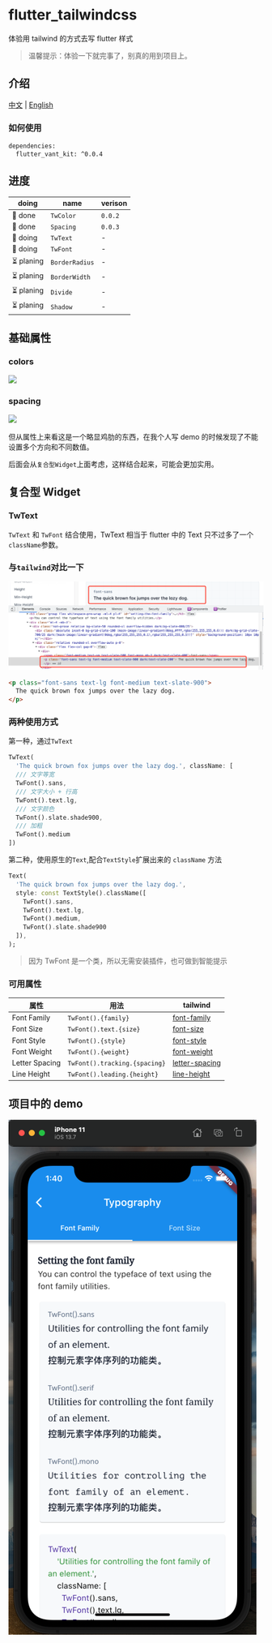 # flutter_tailwindcss

体验用 tailwind 的方式去写 flutter 样式

> 温馨提示：体验一下就完事了，别真的用到项目上。

## 介绍

[中文](./README_ZH.md) | [English](./README.md)

### 如何使用

```
dependencies:
  flutter_vant_kit: ^0.0.4
```

## 进度

| doing      | name           | verison |
| ---------- | -------------- | ------- |
| 🚀 done    | `TwColor`      | `0.0.2` |
| 🚀 done    | `Spacing`      | `0.0.3` |
| 👷 doing   | `TwText`       | -       |
| 👷 doing   | `TwFont`       | -       |
| ⏳ planing | `BorderRadius` | -       |
| ⏳ planing | `BorderWidth`  | -       |
| ⏳ planing | `Divide`       | -       |
| ⏳ planing | `Shadow`       | -       |

## 基础属性

### colors

![](https://gitee.com/meetqy/flutter_tailwindcss/raw/main/images/docs/colors.png)

### spacing

![](https://gitee.com/meetqy/flutter_tailwindcss/raw/main/images/docs/spacing.png)

但从属性上来看这是一个略显鸡肋的东西，在我个人写 demo 的时候发现了不能设置多个方向和不同数值。

后面会从`复合型Widget`上面考虑，这样结合起来，可能会更加实用。

## 复合型 Widget

### TwText

`TwText` 和 `TwFont` 结合使用，TwText 相当于 flutter 中的 Text 只不过多了一个`className`参数。

### 与`tailwind`对比一下

![](./images/docs/font.png)

```html
<p class="font-sans text-lg font-medium text-slate-900">
  The quick brown fox jumps over the lazy dog.
</p>
```

### 两种使用方式

第一种，通过`TwText`

```dart
TwText(
  'The quick brown fox jumps over the lazy dog.', className: [
  /// 文字等宽
  TwFont().sans,
  /// 文字大小 + 行高
  TwFont().text.lg,
  /// 文字颜色
  TwFont().slate.shade900,
  /// 加粗
  TwFont().medium
])
```

第二种，使用原生的`Text`,配合`TextStyle`扩展出来的 `className` 方法

```dart
Text(
  'The quick brown fox jumps over the lazy dog.',
  style: const TextStyle().className([
    TwFont().sans,
    TwFont().text.lg,
    TwFont().medium,
    TwFont().slate.shade900
  ]),
);
```

> 因为 TwFont 是一个类，所以无需安装插件，也可做到智能提示

### 可用属性

| 属性           | 用法                          | tailwind                                                      |
| -------------- | ----------------------------- | ------------------------------------------------------------- |
| Font Family    | `TwFont().{family}`           | [font-family](https://tailwindcss.com/docs/font-family)       |
| Font Size      | `TwFont().text.{size}`        | [font-size](https://tailwindcss.com/docs/font-size)           |
| Font Style     | `TwFont().{style}`            | [font-style](https://tailwindcss.com/docs/font-style)         |
| Font Weight    | `TwFont().{weight}`           | [font-weight](https://tailwindcss.com/docs/font-weight)       |
| Letter Spacing | `TwFont().tracking.{spacing}` | [letter-spacing](https://tailwindcss.com/docs/letter-spacing) |
| Line Height    | `TwFont().leading.{height}`   | [line-height](https://tailwindcss.com/docs/line-height)       |

## 项目中的 demo

![](./images/docs/demo1.png)
